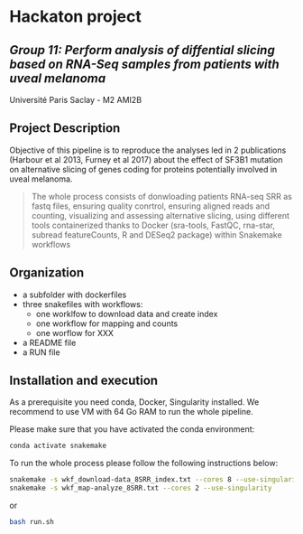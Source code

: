 # Hackaton project
## _Group 11: Perform analysis of diffential slicing based on RNA-Seq samples from patients with uveal melanoma_ 
Université Paris Saclay - M2 AMI2B



## Project Description

Objective of this pipeline is to reproduce the analyses led in 2 publications (Harbour et al 2013, Furney et al 2017) about the effect of SF3B1 mutation on alternative slicing of genes coding for proteins potentially involved in uveal melanoma. 

> The whole process consists of donwloading patients RNA-seq SRR as fastq files, 
> ensuring quality conrtrol, ensuring aligned reads and counting, 
> visualizing and assessing alternative slicing,
> using different tools containerized thanks to Docker 
(sra-tools, FastQC, rna-star, subread featureCounts, R and DESeq2 package) 
> within Snakemake workflows

## Organization
- a subfolder with dockerfiles
- three snakefiles with workflows:
    - one worklfow to download data and create index
    - one workflow for mapping and counts  
    - one worflow for XXX
- a README file  
- a RUN file

## Installation and execution

As a prerequisite you need conda, Docker, Singularity installed.
We recommend to use VM with 64 Go RAM to run the whole pipeline.

Please make sure that you have activated the conda environment:

```sh
conda activate snakemake
```

To run the whole process please follow the following instructions below:
```sh
snakemake -s wkf_download-data_8SRR_index.txt --cores 8 --use-singularity
snakemake -s wkf_map-analyze_8SRR.txt --cores 2 --use-singularity
```

or 
```sh
bash run.sh
```





